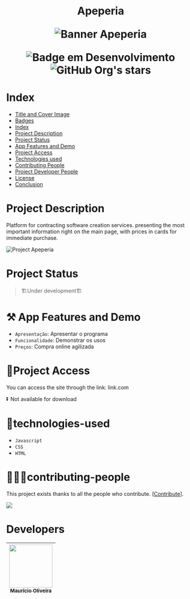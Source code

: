 <h1 align="center"> Apeperia
 
![Banner Apeperia](https://user-images.githubusercontent.com/92412984/202663923-98a8d7be-7ccc-40f4-a192-1b83143aa3b8.png)

![Badge em Desenvolvimento](http://img.shields.io/static/v1?label=STATUS&message=UNDER%20DEVELOPMENT&color=RED&style=for-the-badge&logo=appveyor)
![GitHub Org's stars](https://img.shields.io/github/stars/MaroTequi?style=social)

# Index

* [Title and Cover Image](#Title-and-Cover-Image)
* [Badges](#badges)
* [Index](#index)
* [Project Description](#project-description)
* [Project Status](#Project-Status)
* [App Features and Demo](#app-features-and-demo)
* [Project Access](#project-access)
* [Technologies used](#technologies-used)
* [Contributing People](#contributing-people)
* [Project Developer People](#developer-people)
* [License](#license)
* [Conclusion](#conclusion)
 
 
# Project Description
 
 Platform for contracting software creation services. presenting the most important information right on the main page, with prices in cards for immediate purchase.
 
 ![Project Apeperia](https://user-images.githubusercontent.com/92412984/202669346-9b361cc5-a3ce-46b7-8079-0e47bedf42d7.png)
 
 # Project Status
 
 > :building_construction:Under development:building_construction:
 
 # ⚒️ App Features and Demo
 
 - `Apresentação`: Apresentar o programa
 - `Funcionalidade`: Demonstrar os usos
 - `Preços`: Compra online agilizada
 
 # 🔼Project Access
  
 You can access the site through the link: link.com
 
 ⏬ Not available for download
 
 # 📱technologies-used
 
 - ``Javascript``
 - ``CSS``
 - ``HTML``
 
 # 🧑‍🤝‍🧑contributing-people
 
 This project exists thanks to all the people who contribute. [[Contribute](CONTRIBUTING.md)].
 
 <a href="[https://github.com/facebook/docusaurus/graphs/contributors](https://github.com/MaroTequi/Apeperia/graphs/contributors)"><img src="http://img.shields.io/static/v1?label=Colab&message=MaroTequi&color=RED&style=for-the-badge" /></a>
 
# Developers
 
| [<img src="https://user-images.githubusercontent.com/92412984/202680910-be6d2bd8-7529-463a-b7a6-0661bf859c57.jpg" width=115><br><sub>Maurício Oliveira</sub>](https://github.com/MaroTequi) |
| :---: |
